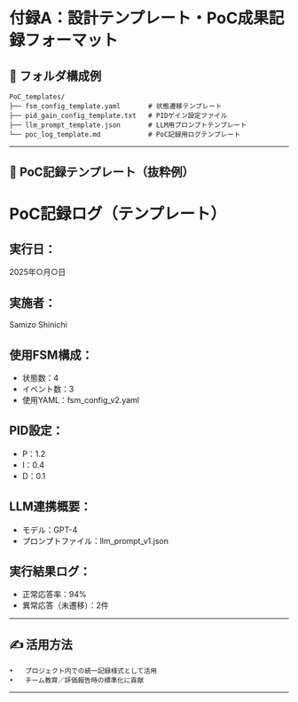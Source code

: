 # 付録A：設計テンプレート・PoC成果記録フォーマット

## 📁 フォルダ構成例

```text
PoC_templates/
├── fsm_config_template.yaml       # 状態遷移テンプレート
├── pid_gain_config_template.txt   # PIDゲイン設定ファイル
├── llm_prompt_template.json       # LLM用プロンプトテンプレート
└── poc_log_template.md            # PoC記録用ログテンプレート
```

---

## 📄 PoC記録テンプレート（抜粋例）
# PoC記録ログ（テンプレート）

## 実行日：
2025年○月○日

## 実施者：
Samizo Shinichi

## 使用FSM構成：
- 状態数：4
- イベント数：3
- 使用YAML：fsm_config_v2.yaml

## PID設定：
- P：1.2
- I：0.4
- D：0.1

## LLM連携概要：
- モデル：GPT-4
- プロンプトファイル：llm_prompt_v1.json

## 実行結果ログ：
- 正常応答率：94%
- 異常応答（未遷移）：2件

---

## ✍️ 活用方法
	•	プロジェクト内での統一記録様式として活用
	•	チーム教育／評価報告時の標準化に貢献

---
